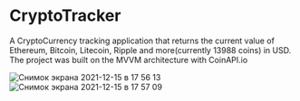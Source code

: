 # CryptoTracker
A CryptoCurrency tracking application that returns the current value of Ethereum, Bitcoin, Litecoin, Ripple and more(currently 13988 coins) in USD. The project was built on the MVVM architecture with CoinAPI.io 

![Снимок экрана 2021-12-15 в 17 56 13](https://user-images.githubusercontent.com/91129638/146210363-1547c87a-8612-46c0-ab85-1ff7768c4e4f.png)
![Снимок экрана 2021-12-15 в 17 57 09](https://user-images.githubusercontent.com/91129638/146210373-4e3dc2b1-9a24-453f-a405-52a9775cf8eb.png)
